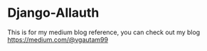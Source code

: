 # Django-Allauth
This is for my medium blog reference, you can check out my blog https://medium.com/@vgautam99

